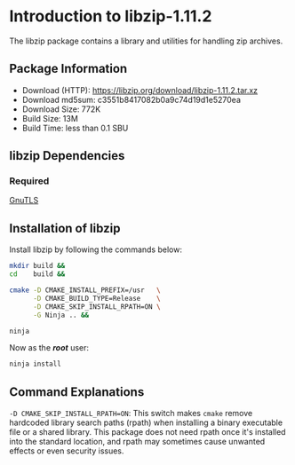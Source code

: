 # Introduction to libzip-1.11.2
The libzip package contains a library and utilities for handling zip archives.

## Package Information
- Download (HTTP): https://libzip.org/download/libzip-1.11.2.tar.xz
- Download md5sum: c3551b8417082b0a9c74d19d1e5270ea
- Download Size: 772K
- Build Size: 13M
- Build Time: less than 0.1 SBU

## libzip Dependencies
### Required
  [GnuTLS](https://linuxfromscratch.org/blfs/view/svn/postlfs/gnutls.html)

## Installation of libzip
Install libzip by following the commands below:
```Bash
mkdir build &&
cd    build &&

cmake -D CMAKE_INSTALL_PREFIX=/usr   \
      -D CMAKE_BUILD_TYPE=Release    \
      -D CMAKE_SKIP_INSTALL_RPATH=ON \
      -G Ninja .. &&

ninja
```

Now as the ***root*** user:
```Bash
ninja install
```

## Command Explanations
  `-D CMAKE_SKIP_INSTALL_RPATH=ON`: This switch makes `cmake` remove hardcoded
  library search paths (rpath) when installing a binary executable file or a
  shared library. This package does not need rpath once it's installed into the
  standard location, and rpath may sometimes cause unwanted effects or even
  security issues.
